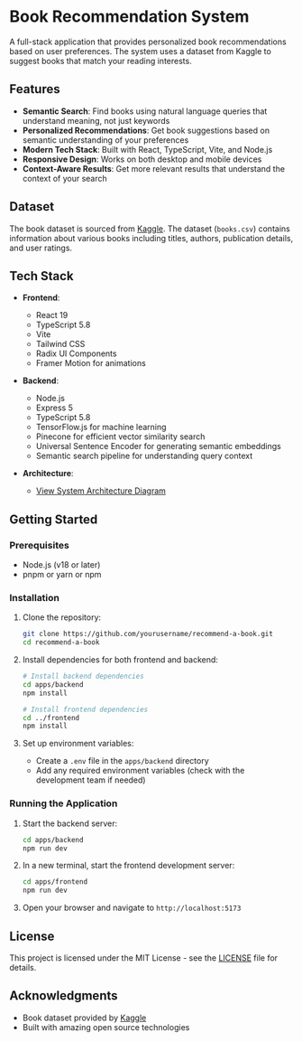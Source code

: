 # Book Recommendation System

A full-stack application that provides personalized book recommendations based on user preferences. The system uses a dataset from Kaggle to suggest books that match your reading interests.

## Features

- **Semantic Search**: Find books using natural language queries that understand meaning, not just keywords
- **Personalized Recommendations**: Get book suggestions based on semantic understanding of your preferences
- **Modern Tech Stack**: Built with React, TypeScript, Vite, and Node.js
- **Responsive Design**: Works on both desktop and mobile devices
- **Context-Aware Results**: Get more relevant results that understand the context of your search

## Dataset

The book dataset is sourced from [Kaggle](https://www.kaggle.com/). The dataset (`books.csv`) contains information about various books including titles, authors, publication details, and user ratings.

## Tech Stack

- **Frontend**:
  - React 19
  - TypeScript 5.8
  - Vite
  - Tailwind CSS
  - Radix UI Components
  - Framer Motion for animations

- **Backend**:
  - Node.js
  - Express 5
  - TypeScript 5.8
  - TensorFlow.js for machine learning
  - Pinecone for efficient vector similarity search
  - Universal Sentence Encoder for generating semantic embeddings
  - Semantic search pipeline for understanding query context

- **Architecture**:
  - [View System Architecture Diagram](docs/system-architecture.md)

## Getting Started

### Prerequisites

- Node.js (v18 or later)
- pnpm or yarn or npm

### Installation

1. Clone the repository:
   ```bash
   git clone https://github.com/yourusername/recommend-a-book.git
   cd recommend-a-book
   ```

2. Install dependencies for both frontend and backend:
   ```bash
   # Install backend dependencies
   cd apps/backend
   npm install

   # Install frontend dependencies
   cd ../frontend
   npm install
   ```

3. Set up environment variables:
   - Create a `.env` file in the `apps/backend` directory
   - Add any required environment variables (check with the development team if needed)

### Running the Application

1. Start the backend server:
   ```bash
   cd apps/backend
   npm run dev
   ```

2. In a new terminal, start the frontend development server:
   ```bash
   cd apps/frontend
   npm run dev
   ```

3. Open your browser and navigate to `http://localhost:5173`

## License

This project is licensed under the MIT License - see the [LICENSE](LICENSE) file for details.

## Acknowledgments

- Book dataset provided by [Kaggle](https://www.kaggle.com/)
- Built with amazing open source technologies

